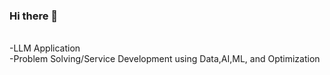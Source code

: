 ### Hi there 👋

<Interest>
<br>-LLM Application
<br>-Problem Solving/Service Development using Data,AI,ML, and Optimization
